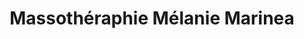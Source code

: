 ---
title: "Massothéraphie Mélanie Marinea"
url: /lachute/massotheraphie-melanie-marinea/
shop: massage
---